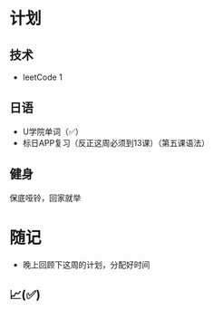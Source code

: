 # 计划
## 技术
- leetCode 1
## 日语
- U学院单词（✅）
- 标日APP复习（反正这周必须到13课）（第五课语法）
## 健身
保底哑铃，回家就举
# 随记
- 晚上回顾下这周的计划，分配好时间
## 📈(✅)
